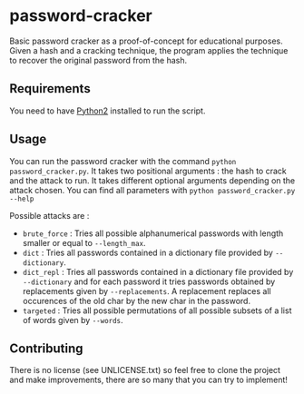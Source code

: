 # password-cracker
Basic password cracker as a proof-of-concept for educational purposes. Given a hash and a cracking technique, the program applies the technique to recover the original password from the hash. 

## Requirements

You need to have [Python2](https://www.python.org/downloads/release/python-2716/) installed to run the script.

## Usage

You can run the password cracker with the command `python password_cracker.py`. It takes two positional arguments : the hash to crack and the attack to run. It takes different optional arguments depending on the attack chosen. You can find all parameters with `python password_cracker.py --help`

Possible attacks are :
- `brute_force` : Tries all possible alphanumerical passwords with length smaller or equal to `--length_max`.
- `dict` : Tries all passwords contained in a dictionary file provided by `--dictionary`.
- `dict_repl` : Tries all passwords contained in a dictionary file provided by `--dictionary` and for each password it tries passwords obtained by replacements given by `--replacements`. A replacement replaces all occurences of the old char by the new char in the password.
- `targeted` : Tries all possible permutations of all possible subsets of a list of words given by `--words`.

## Contributing

There is no license (see UNLICENSE.txt) so feel free to clone the project and make improvements, there are so many that you can try to implement!
